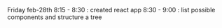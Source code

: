 Friday feb-28th
 8:15 - 8:30 : created react app
 8:30 - 9:00 : list possible components and structure a tree  
